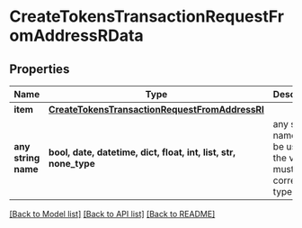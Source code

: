 # CreateTokensTransactionRequestFromAddressRData


## Properties
Name | Type | Description | Notes
------------ | ------------- | ------------- | -------------
**item** | [**CreateTokensTransactionRequestFromAddressRI**](CreateTokensTransactionRequestFromAddressRI.md) |  | 
**any string name** | **bool, date, datetime, dict, float, int, list, str, none_type** | any string name can be used but the value must be the correct type | [optional]

[[Back to Model list]](../README.md#documentation-for-models) [[Back to API list]](../README.md#documentation-for-api-endpoints) [[Back to README]](../README.md)


